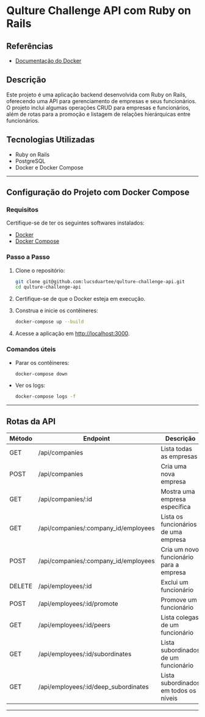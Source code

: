 # Qulture Challenge API com Ruby on Rails

## Referências
- [Documentação do Docker](https://docs.docker.com/)

## Descrição
Este projeto é uma aplicação backend desenvolvida com Ruby on Rails, oferecendo uma API para gerenciamento de empresas e seus funcionários. O projeto inclui algumas operações CRUD para empresas e funcionários, além de rotas para a promoção e listagem de relações hierárquicas entre funcionários.

## Tecnologias Utilizadas
- Ruby on Rails
- PostgreSQL
- Docker e Docker Compose

---

## Configuração do Projeto com Docker Compose

### Requisitos
Certifique-se de ter os seguintes softwares instalados:
- [Docker](https://docs.docker.com/get-docker/)
- [Docker Compose](https://docs.docker.com/compose/install/)

### Passo a Passo
1. Clone o repositório:
   ```bash
   git clone git@github.com:lucsduartee/qulture-challenge-api.git
   cd qulture-challenge-api
   ```

2. Certifique-se de que o Docker esteja em execução.

3. Construa e inicie os contêineres:
   ```bash
   docker-compose up --build
   ```

4. Acesse a aplicação em [http://localhost:3000](http://localhost:3000).

### Comandos úteis
- Parar os contêineres:
  ```bash
  docker-compose down
  ```
- Ver os logs:
  ```bash
  docker-compose logs -f
  ```

---

## Rotas da API

| Método | Endpoint                                | Descrição                               |              Payload                  |
|--------|-----------------------------------------|-----------------------------------------|---------------------------------------|
| GET    | /api/companies                          | Lista todas as empresas                 |                                       |
| POST   | /api/companies                          | Cria uma nova empresa                   |            { "name": " " }            |
| GET    | /api/companies/:id                      | Mostra uma empresa específica           |                                       |
| GET    | /api/companies/:company_id/employees    | Lista os funcionários de uma empresa    |                                       |
| POST   | /api/companies/:company_id/employees    | Cria um novo funcionário para a empresa |{"email": "","name": "","picture":  ""}|
| DELETE | /api/employees/:id                      | Exclui um funcionário                   |                                       |
| POST   | /api/employees/:id/promote              | Promove um funcionário                  |       {"employee_id": <number> }      |
| GET    | /api/employees/:id/peers                | Lista colegas de um funcionário         |                                       |
| GET    | /api/employees/:id/subordinates         | Lista subordinados de um funcionário    |                                       |
| GET    | /api/employees/:id/deep_subordinates    | Lista subordinados em todos os níveis   |                                       |

---
